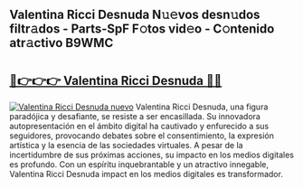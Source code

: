 ## Valentina Ricci Desnuda N𝚞𝚎vos desn𝚞dos filtr𝚊dos - Parts-SpF F𝚘tos vid𝚎o - C𝚘ntenido atr𝚊ctivo B9WMC

# <h2><a href="http://mb7axj.tromn.icu/?c=Valentina+Ricci+Desnuda">🔗👉👉👉 Valentina Ricci Desnuda 🔗🔗</a></h2>

[![Valentina Ricci Desnuda nuevo](https://i.imgur.com/pEAQMta.gif)](http://mb7axj.tromn.icu/?c=Valentina+Ricci+Desnuda)
Valentina Ricci Desnuda, una figura paradójica y desafiante, se resiste a ser encasillada. Su innovadora autopresentación en el ámbito digital ha cautivado y enfurecido a sus seguidores, provocando debates sobre el consentimiento, la expresión artística y la esencia de las sociedades virtuales. A pesar de la incertidumbre de sus próximas acciones, su impacto en los medios digitales es profundo. Con un espíritu inquebrantable y un atractivo innegable, Valentina Ricci Desnuda impact en los medios digitales es transformador.
